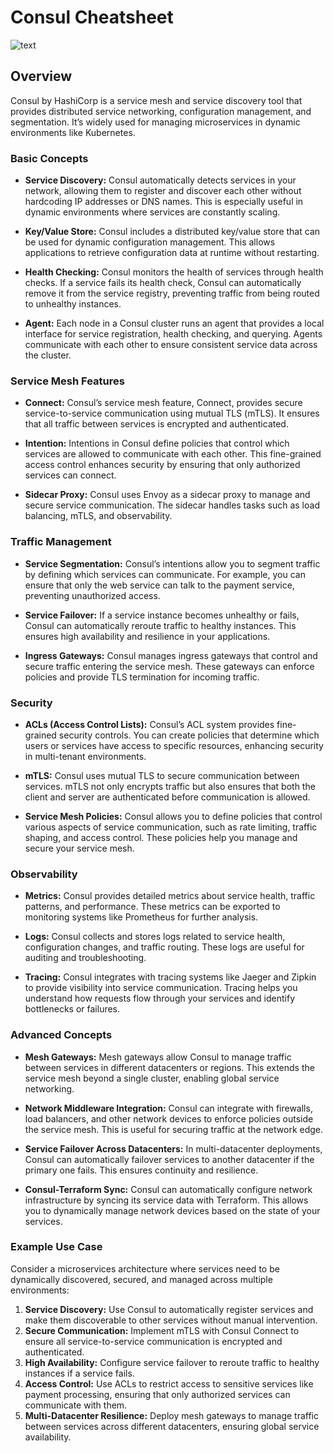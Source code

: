 # Consul Cheatsheet

![text](https://imgur.com/RWncIhL.png)

## **Overview**

Consul by HashiCorp is a service mesh and service discovery tool that provides distributed service networking, configuration management, and segmentation. It’s widely used for managing microservices in dynamic environments like Kubernetes.

### **Basic Concepts**

- **Service Discovery:** Consul automatically detects services in your network, allowing them to register and discover each other without hardcoding IP addresses or DNS names. This is especially useful in dynamic environments where services are constantly scaling.

- **Key/Value Store:** Consul includes a distributed key/value store that can be used for dynamic configuration management. This allows applications to retrieve configuration data at runtime without restarting.

- **Health Checking:** Consul monitors the health of services through health checks. If a service fails its health check, Consul can automatically remove it from the service registry, preventing traffic from being routed to unhealthy instances.

- **Agent:** Each node in a Consul cluster runs an agent that provides a local interface for service registration, health checking, and querying. Agents communicate with each other to ensure consistent service data across the cluster.

### **Service Mesh Features**

- **Connect:** Consul’s service mesh feature, Connect, provides secure service-to-service communication using mutual TLS (mTLS). It ensures that all traffic between services is encrypted and authenticated.

- **Intention:** Intentions in Consul define policies that control which services are allowed to communicate with each other. This fine-grained access control enhances security by ensuring that only authorized services can connect.

- **Sidecar Proxy:** Consul uses Envoy as a sidecar proxy to manage and secure service communication. The sidecar handles tasks such as load balancing, mTLS, and observability.

### **Traffic Management**

- **Service Segmentation:** Consul’s intentions allow you to segment traffic by defining which services can communicate. For example, you can ensure that only the web service can talk to the payment service, preventing unauthorized access.

- **Service Failover:** If a service instance becomes unhealthy or fails, Consul can automatically reroute traffic to healthy instances. This ensures high availability and resilience in your applications.

- **Ingress Gateways:** Consul manages ingress gateways that control and secure traffic entering the service mesh. These gateways can enforce policies and provide TLS termination for incoming traffic.

### **Security**

- **ACLs (Access Control Lists):** Consul’s ACL system provides fine-grained security controls. You can create policies that determine which users or services have access to specific resources, enhancing security in multi-tenant environments.

- **mTLS:** Consul uses mutual TLS to secure communication between services. mTLS not only encrypts traffic but also ensures that both the client and server are authenticated before communication is allowed.

- **Service Mesh Policies:** Consul allows you to define policies that control various aspects of service communication, such as rate limiting, traffic shaping, and access control. These policies help you manage and secure your service mesh.

### **Observability**

- **Metrics:** Consul provides detailed metrics about service health, traffic patterns, and performance. These metrics can be exported to monitoring systems like Prometheus for further analysis.

- **Logs:** Consul collects and stores logs related to service health, configuration changes, and traffic routing. These logs are useful for auditing and troubleshooting.

- **Tracing:** Consul integrates with tracing systems like Jaeger and Zipkin to provide visibility into service communication. Tracing helps you understand how requests flow through your services and identify bottlenecks or failures.

### **Advanced Concepts**

- **Mesh Gateways:** Mesh gateways allow Consul to manage traffic between services in different datacenters or regions. This extends the service mesh beyond a single cluster, enabling global service networking.

- **Network Middleware Integration:** Consul can integrate with firewalls, load balancers, and other network devices to enforce policies outside the service mesh. This is useful for securing traffic at the network edge.

- **Service Failover Across Datacenters:** In multi-datacenter deployments, Consul can automatically failover services to another datacenter if the primary one fails. This ensures continuity and resilience.

- **Consul-Terraform Sync:** Consul can automatically configure network infrastructure by syncing its service data with Terraform. This allows you to dynamically manage network devices based on the state of your services.

### **Example Use Case**

Consider a microservices architecture where services need to be dynamically discovered, secured, and managed across multiple environments:

1. **Service Discovery:** Use Consul to automatically register services and make them discoverable to other services without manual intervention.
2. **Secure Communication:** Implement mTLS with Consul Connect to ensure all service-to-service communication is encrypted and authenticated.
3. **High Availability:** Configure service failover to reroute traffic to healthy instances if a service fails.
4. **Access Control:** Use ACLs to restrict access to sensitive services like payment processing, ensuring that only authorized services can communicate with them.
5. **Multi-Datacenter Resilience:** Deploy mesh gateways to manage traffic between services across different datacenters, ensuring global service availability.
